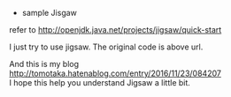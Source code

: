 * sample Jisgaw

refer to http://openjdk.java.net/projects/jigsaw/quick-start

I just try to use jigsaw. The original code is above url.

And this is my blog http://tomotaka.hatenablog.com/entry/2016/11/23/084207<br>
I hope this help you understand Jigsaw a little bit.

